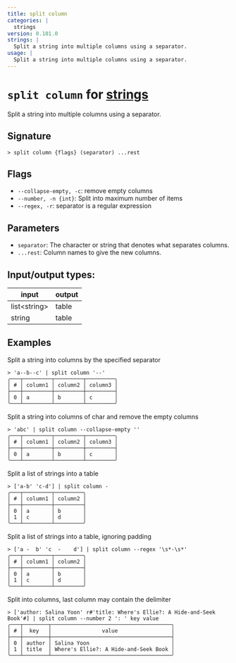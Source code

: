 ```yaml
---
title: split column
categories: |
  strings
version: 0.101.0
strings: |
  Split a string into multiple columns using a separator.
usage: |
  Split a string into multiple columns using a separator.
---
```

<!-- This file is automatically generated. Please edit the command in https://github.com/nushell/nushell instead. -->

# `split column` for [strings](/commands/categories/strings.md)

<div class='command-title'>Split a string into multiple columns using a separator.</div>

## Signature

```> split column {flags} (separator) ...rest```

## Flags

 -  `--collapse-empty, -c`: remove empty columns
 -  `--number, -n {int}`: Split into maximum number of items
 -  `--regex, -r`: separator is a regular expression

## Parameters

 -  `separator`: The character or string that denotes what separates columns.
 -  `...rest`: Column names to give the new columns.


## Input/output types:

| input        | output |
| ------------ | ------ |
| list\<string\> | table  |
| string       | table  |
## Examples

Split a string into columns by the specified separator
```nu
> 'a--b--c' | split column '--'
╭───┬─────────┬─────────┬─────────╮
│ # │ column1 │ column2 │ column3 │
├───┼─────────┼─────────┼─────────┤
│ 0 │ a       │ b       │ c       │
╰───┴─────────┴─────────┴─────────╯

```

Split a string into columns of char and remove the empty columns
```nu
> 'abc' | split column --collapse-empty ''
╭───┬─────────┬─────────┬─────────╮
│ # │ column1 │ column2 │ column3 │
├───┼─────────┼─────────┼─────────┤
│ 0 │ a       │ b       │ c       │
╰───┴─────────┴─────────┴─────────╯

```

Split a list of strings into a table
```nu
> ['a-b' 'c-d'] | split column -
╭───┬─────────┬─────────╮
│ # │ column1 │ column2 │
├───┼─────────┼─────────┤
│ 0 │ a       │ b       │
│ 1 │ c       │ d       │
╰───┴─────────┴─────────╯

```

Split a list of strings into a table, ignoring padding
```nu
> ['a -  b' 'c  -    d'] | split column --regex '\s*-\s*'
╭───┬─────────┬─────────╮
│ # │ column1 │ column2 │
├───┼─────────┼─────────┤
│ 0 │ a       │ b       │
│ 1 │ c       │ d       │
╰───┴─────────┴─────────╯

```

Split into columns, last column may contain the delimiter
```nu
> ['author: Salina Yoon' r#'title: Where's Ellie?: A Hide-and-Seek Book'#] | split column --number 2 ': ' key value
╭───┬────────┬──────────────────────────────────────╮
│ # │  key   │                value                 │
├───┼────────┼──────────────────────────────────────┤
│ 0 │ author │ Salina Yoon                          │
│ 1 │ title  │ Where's Ellie?: A Hide-and-Seek Book │
╰───┴────────┴──────────────────────────────────────╯

```
